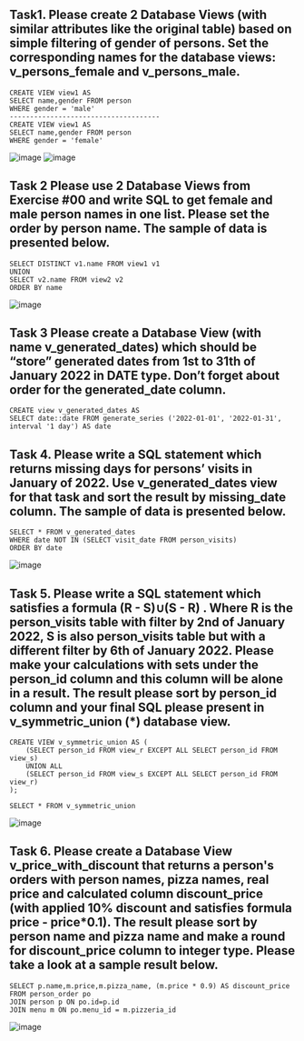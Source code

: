  ## Task1. Please create 2 Database Views (with similar attributes like the original table) based on simple filtering of gender of persons. Set the corresponding names for the database views: v_persons_female and v_persons_male.
 ```
CREATE VIEW view1 AS
SELECT name,gender FROM person
WHERE gender = 'male'
-------------------------------------
CREATE VIEW view1 AS
SELECT name,gender FROM person
WHERE gender = 'female'
```

![image](https://github.com/piviich/db_practice/assets/144881369/7a1d0ebf-8796-4bc7-abac-b8543210f55d)
![image](https://github.com/piviich/db_practice/assets/144881369/bb22fc12-bff1-4c88-b7c2-a84912c2178d)

 ## Task 2 Please use 2 Database Views from Exercise #00 and write SQL to get female and male person names in one list. Please set the order by person name. The sample of data is presented below.
 ```
SELECT DISTINCT v1.name FROM view1 v1
UNION
SELECT v2.name FROM view2 v2
ORDER BY name

```
![image](https://github.com/piviich/db_practice/assets/144881369/888c8023-4f81-470d-811b-26ad6bae76d5)

 ## Task 3 Please create a Database View (with name v_generated_dates) which should be “store” generated dates from 1st to 31th of January 2022 in DATE type. Don’t forget about order for the generated_date column.

 ```
CREATE view v_generated_dates AS
SELECT date::date FROM generate_series ('2022-01-01', '2022-01-31', interval '1 day') AS date
```
 ## Task 4. Please write a SQL statement which returns missing days for persons’ visits in January of 2022. Use v_generated_dates view for that task and sort the result by missing_date column. The sample of data is presented below.
 ```
SELECT * FROM v_generated_dates
WHERE date NOT IN (SELECT visit_date FROM person_visits)
ORDER BY date
```

![image](https://github.com/piviich/db_practice/assets/144881369/d51c0f68-f884-4f75-a93e-36219e5b77d2)

 ## Task 5. Please write a SQL statement which satisfies a formula (R - S)∪(S - R) . Where R is the person_visits table with filter by 2nd of January 2022, S is also person_visits table but with a different filter by 6th of January 2022. Please make your calculations with sets under the person_id column and this column will be alone in a result. The result please sort by person_id column and your final SQL please present in v_symmetric_union (*) database view.
```
CREATE VIEW v_symmetric_union AS (
	(SELECT person_id FROM view_r EXCEPT ALL SELECT person_id FROM view_s)
	UNION ALL
	(SELECT person_id FROM view_s EXCEPT ALL SELECT person_id FROM view_r)
);

SELECT * FROM v_symmetric_union
```
![image](https://github.com/piviich/db_practice/assets/144881369/a8773f54-e12f-4c32-8488-60a0000afb60)

 ## Task 6. Please create a Database View v_price_with_discount that returns a person's orders with person names, pizza names, real price and calculated column discount_price (with applied 10% discount and satisfies formula price - price*0.1). The result please sort by person name and pizza name and make a round for discount_price column to integer type. Please take a look at a sample result below.
 ```
SELECT p.name,m.price,m.pizza_name, (m.price * 0.9) AS discount_price FROM person_order po 
JOIN person p ON po.id=p.id 
JOIN menu m ON po.menu_id = m.pizzeria_id

```
![image](https://github.com/piviich/db_practice/assets/144881369/f23b57de-d4da-4a44-8f99-4420a6a05d58)

